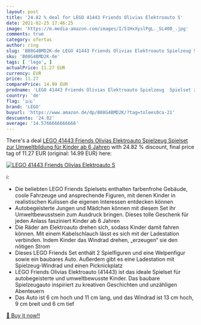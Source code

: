 ```yaml
---
layout: post
title: '24.82 % deal for LEGO 41443 Friends Olivias Elektroauto S'
date: 2021-02-25 17:46:25
image: 'https://m.media-amazon.com/images/I/51HxXyslPgL._SL400_.jpg'
comments: true
category: ofertas
author: ring
slug: 'B08G4BMD2K-de LEGO 41443 Friends Olivias Elektroauto Spielzeug Spielset...'
sku: 'B08G4BMD2K-de'
tags: [ 'lego', ]
actualPrice: 11.27 EUR
currency: EUR
price: 11.27
comparePrice: 14.99 EUR
prodname: 'LEGO 41443 Friends Olivias Elektroauto Spielzeug  Spielset zur Umweltbildung für Kinder ab 6 Jahren'
country: 'de'
flag: '🇩🇪'
brand: 'LEGO'
buyurl: 'https://www.amazon.de/dp/B08G4BMD2K/?tag=tolees0ca-21'
descuento: '24.82'
average: '14.5766666666666'
---
```


There's a deal [LEGO 41443 Friends Olivias Elektroauto Spielzeug  Spielset zur Umweltbildung für Kinder ab 6 Jahren](https://www.amazon.de/dp/B08G4BMD2K/?tag=tolees0ca-21)  with  24.82 % discount, final price tag of  11.27 EUR (original: 14.99 EUR) here:

[![LEGO 41443 Friends Olivias Elektroauto S](https://m.media-amazon.com/images/I/51HxXyslPgL._SL400_.jpg)](https://www.amazon.de/dp/B08G4BMD2K/?tag=tolees0ca-21)

ℹ️:

- Die beliebten LEGO Friends Spielsets enthalten farbenfrohe Gebäude, coole Fahrzeuge und ansprechende Figuren, mit denen Kinder in realistischen Kulissen die eigenen Interessen entdecken können
- Autobegeisterte Jungen und Mädchen können mit diesem Set ihr Umweltbewusstsein zum Ausdruck bringen. Dieses tolle Geschenk für jeden Anlass fasziniert Kinder ab 6 Jahren
- Die Räder am Elektroauto drehen sich, sodass Kinder damit fahren können. Mit einem Kabelschlauch lässt es sich mit der Ladestation verbinden. Indem Kinder das Windrad drehen, „erzeugen“ sie den nötigen Strom
- Dieses LEGO Friends Set enthält 2 Spielfiguren und eine Welpenfigur sowie ein baubares Auto. Außerdem gibt es eine Ladestation mit Spielzeug-Windrad und einen Picknickplatz
- LEGO Friends Olivias Elektroauto (41443) ist das ideale Spielset für autobegeisterte und umweltbewusste Kinder. Das baubare Spielzeugauto inspiriert zu kreativen Geschichten und unzähligen Abenteuern
- Das Auto ist 6 cm hoch und 11 cm lang, und das Windrad ist 13 cm hoch, 9 cm breit und 6 cm tief

[🛒 Buy it now!!](https://www.amazon.de/dp/B08G4BMD2K/?tag=tolees0ca-21)
